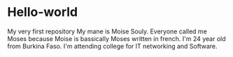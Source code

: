 # Hello-world
My very first repository 
My mane is Moise Souly. Everyone called me Moses because Moise is bassically Moses written in french. I'm 24 year old from Burkina Faso. I'm attending college for IT networking and Software. 
